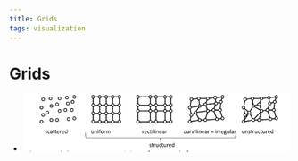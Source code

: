```yaml
---
title: Grids
tags: visualization
---
```


# Grids
- ![im](assets/Pasted%20Image%2020220411124545.png)










































































